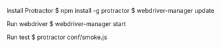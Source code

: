Install Protractor
$ npm install -g protractor
$ webdriver-manager update

Run webdriver
$ webdriver-manager start

Run test
$ protractor conf/smoke.js
